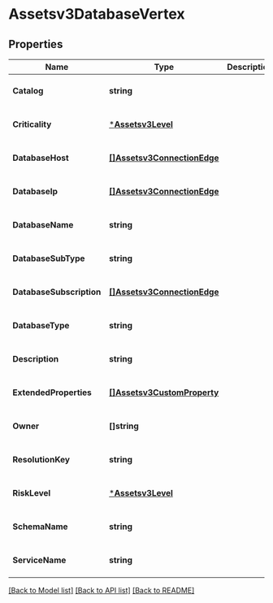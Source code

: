 # Assetsv3DatabaseVertex

## Properties
Name | Type | Description | Notes
------------ | ------------- | ------------- | -------------
**Catalog** | **string** |  | [optional] [default to null]
**Criticality** | [***Assetsv3Level**](assetsv3Level.md) |  | [optional] [default to null]
**DatabaseHost** | [**[]Assetsv3ConnectionEdge**](assetsv3ConnectionEdge.md) |  | [optional] [default to null]
**DatabaseIp** | [**[]Assetsv3ConnectionEdge**](assetsv3ConnectionEdge.md) |  | [optional] [default to null]
**DatabaseName** | **string** |  | [optional] [default to null]
**DatabaseSubType** | **string** |  | [optional] [default to null]
**DatabaseSubscription** | [**[]Assetsv3ConnectionEdge**](assetsv3ConnectionEdge.md) |  | [optional] [default to null]
**DatabaseType** | **string** |  | [optional] [default to null]
**Description** | **string** |  | [optional] [default to null]
**ExtendedProperties** | [**[]Assetsv3CustomProperty**](assetsv3CustomProperty.md) |  | [optional] [default to null]
**Owner** | **[]string** |  | [optional] [default to null]
**ResolutionKey** | **string** |  | [optional] [default to null]
**RiskLevel** | [***Assetsv3Level**](assetsv3Level.md) |  | [optional] [default to null]
**SchemaName** | **string** |  | [optional] [default to null]
**ServiceName** | **string** |  | [optional] [default to null]

[[Back to Model list]](../README.md#documentation-for-models) [[Back to API list]](../README.md#documentation-for-api-endpoints) [[Back to README]](../README.md)

